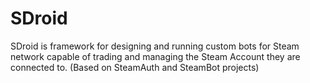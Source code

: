 # SDroid
SDroid is framework for designing and running custom bots for Steam network capable of trading and managing the Steam Account they are connected to. (Based on SteamAuth and SteamBot projects)
